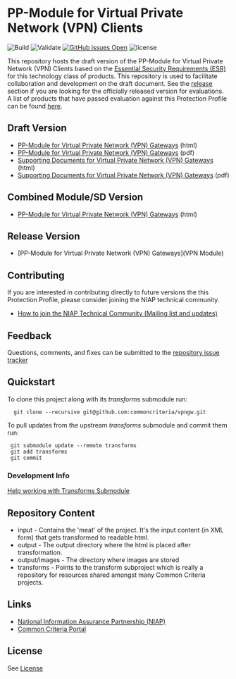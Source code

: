 
PP-Module for Virtual Private Network (VPN) Clients
===============
![Build](https://github.com/commoncriteria/vpnclient/workflows/Build/badge.svg)
![Validate](https://github.com/commoncriteria/vpnclient/workflows/Validate/badge.svg)
[![GitHub issues Open](https://img.shields.io/github/issues/commoncriteria/vpnclient.svg?maxAge=2592000)](https://github.com/commoncriteria/vpnclient/issues) 
![license](https://img.shields.io/badge/license-Unlicensed-blue.svg)

This repository hosts the draft version of the PP-Module for Virtual Private Network (VPN) Clients based on the 
[Essential Security Requirements (ESR)](https://commoncriteria.github.io/pp/vpnclient/vpnclient-esr.html) for this technology class of 
products. This repository is used to facilitate collaboration and development on the draft document. 
See the [release](#Release-Version) section if you are looking for the officially released version for evaluations. 
A list of products that have passed evaluation against this Protection Profile can be found [here](https://www.niap-ccevs.org/Product/PCL.cfm?ID624=34).

## Draft Version

* [PP-Module for Virtual Private Network (VPN) Gateways](https://commoncriteria.github.io/pp/vpnclient/vpngw-release.html) (html)
* [PP-Module for Virtual Private Network (VPN) Gateways](https://commoncriteria.github.io/pp/vpnclient/vpngw-release.pdf) (pdf)
* [Supporting Documents for Virtual Private Network (VPN) Gateways](https://commoncriteria.github.io/pp/vpngw/vpnclient-sd.html) (html)
* [Supporting Documents for Virtual Private Network (VPN) Gateways](https://commoncriteria.github.io/pp/vpngw/vpnclient-sd.pdf) (pdf)

## Combined Module/SD Version
* [PP-Module for Virtual Private Network (VPN) Gateways](https://commoncriteria.github.io/pp/vpnclient/vpngw.html) (html)

## Release Version
* [PP-Module for Virtual Private Network (VPN) Gateways](VPN Module)

## Contributing

If you are interested in contributing directly to future versions the this Protection Profile, please consider joining the NIAP technical community.
* [How to join the NIAP Technical Community (Mailing list and updates)](https://www.niap-ccevs.org/NIAP_Evolution/tech_communities.cfm)

## Feedback

Questions, comments, and fixes can be submitted to the [repository issue tracker](https://github.com/commoncriteria/vpngw/issues)

## Quickstart
To clone this project along with its _transforms_ submodule run:

````
  git clone --recursive git@github.com:commoncriteria/vpngw.git
````
To pull updates from the upstream _transforms_ submodule and commit them run:
````
 git submodule update --remote transforms
 git add transforms
 git commit
````

### Development Info
[Help working with Transforms Submodule](https://github.com/commoncriteria/transforms/wiki/Working-with-Transforms-as-a-Submodule)

## Repository Content
* input - Contains the 'meat' of the project. It's the input content (in XML form) that gets transformed to readable html.
* output - The output directory where the html is placed after transformation.
* output/images - The directory where images are stored
* transforms - Points to the transform subproject which is really a repository for resources shared amongst many Common Criteria projects.

## Links 
* [National Information Assurance Partnership (NIAP)](https://www.niap-ccevs.org/)
* [Common Criteria Portal](https://www.commoncriteriaportal.org/)

## License
See [License](./LICENSE)
